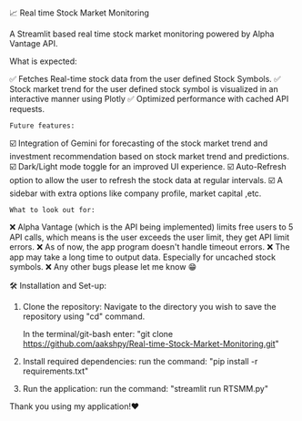 📈 Real time Stock Market Monitoring

   A Streamlit based real time stock market monitoring powered by Alpha Vantage API.

   What is expected: 

✅ Fetches Real-time stock data from the user defined Stock Symbols.
✅ Stock market trend for the user defined stock symbol is visualized in an
    interactive manner using Plotly
✅ Optimized performance with cached API requests.

    Future features:
☑️ Integration of Gemini for forecasting of the stock market trend and investment
    recommendation based on stock market trend and predictions.
☑️ Dark/Light mode toggle for an improved UI experience.
☑️ Auto-Refresh option to allow the user to refresh the stock data at regular intervals.
☑️ A sidebar with extra options like company profile, market capital ,etc.

    What to look out for:
❌ Alpha Vantage (which is the API being implemented) limits free users to 5
    API calls, which means is the user exceeds the user limit, they get API limit
    errors.
❌ As of now, the app program doesn't handle timeout errors.
❌ The app may take a long time to output data. Especially for uncached stock
    symbols.
❌ Any other bugs please let me know 😁

🛠️ Installation and Set-up:
 1) Clone the repository:
      Navigate to the directory you wish to save the repository using "cd" command.

      In the terminal/git-bash enter:
        "git clone https://github.com/aakshpy/Real-time-Stock-Market-Monitoring.git" 
 2) Install required dependencies:
      run the command:
        "pip install -r requirements.txt"
 3) Run the application:
      run the command:
        "streamlit run RTSMM.py"

Thank you using my application!♥️ 